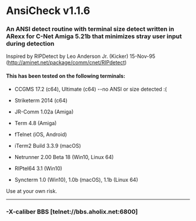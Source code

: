 # AnsiCheck v1.1.6
### An ANSI detect routine with terminal size detect written in ARexx for C-Net Amiga 5.21b that minimizes stray user input during detection 

Inspired by RIPDetect by Leo Anderson Jr. (Kicker) 15-Nov-95 (http://aminet.net/package/comm/cnet/RIPdetect)

#### This has been tested on the following terminals:

* CCGMS 17.2 (c64), Ultimate (c64) --no ANSI or size detected :(
* Striketerm 2014 (c64)

* JR-Comm 1.02a (Amiga)
* Term 4.8 (Amiga)

* fTelnet (iOS, Android)

* iTerm2 Build 3.3.9 (macOS)
* Netrunner 2.00 Beta 18 (Win10, Linux 64)
* RIPtel64 3.1 (Win10)
* Syncterm 1.0 (Win10), 1.0b (macOS), 1.1b (Linux 64)

Use at your own risk.   
**************************************************************************
### -X-caliber BBS   [telnet://bbs.aholix.net:6800]
